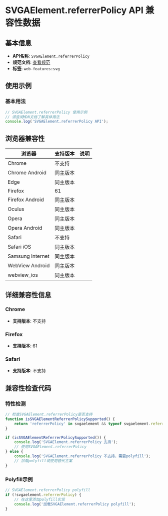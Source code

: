 # SVGAElement.referrerPolicy API 兼容性数据

## 基本信息

- **API名称**: `SVGAElement.referrerPolicy`
- **规范文档**: [查看规范](https://svgwg.org/svg2-draft/linking.html#__svg__SVGAElement__referrerPolicy)
- **标签**: `web-features:svg`

## 使用示例

### 基本用法

```javascript
// SVGAElement.referrerPolicy 使用示例
// 请查阅MDN文档了解具体用法
console.log('SVGAElement.referrerPolicy API');
```

## 浏览器兼容性

| 浏览器 | 支持版本 | 说明 |
|--------|----------|------|
| Chrome | 不支持 |  |
| Chrome Android | 同主版本 |  |
| Edge | 同主版本 |  |
| Firefox | 61 |  |
| Firefox Android | 同主版本 |  |
| Oculus | 同主版本 |  |
| Opera | 同主版本 |  |
| Opera Android | 同主版本 |  |
| Safari | 不支持 |  |
| Safari iOS | 同主版本 |  |
| Samsung Internet | 同主版本 |  |
| WebView Android | 同主版本 |  |
| webview_ios | 同主版本 |  |

## 详细兼容性信息

### Chrome

- **支持版本**: 不支持

### Firefox

- **支持版本**: 61

### Safari

- **支持版本**: 不支持

## 兼容性检查代码

### 特性检测

```javascript
// 检查SVGAElement.referrerPolicy是否支持
function isSVGAElementReferrerPolicySupported() {
    return 'referrerPolicy' in svgaelement && typeof svgaelement.referrerPolicy === 'function';
}

if (isSVGAElementReferrerPolicySupported()) {
    console.log('SVGAElement.referrerPolicy 支持');
    // 使用SVGAElement.referrerPolicy
} else {
    console.log('SVGAElement.referrerPolicy 不支持，需要polyfill');
    // 加载polyfill或使用替代方案
}
```

### Polyfill示例

```javascript
// SVGAElement.referrerPolicy polyfill
if (!svgaelement.referrerPolicy) {
    // 在这里添加polyfill实现
    console.log('加载SVGAElement.referrerPolicy polyfill');
}
```

